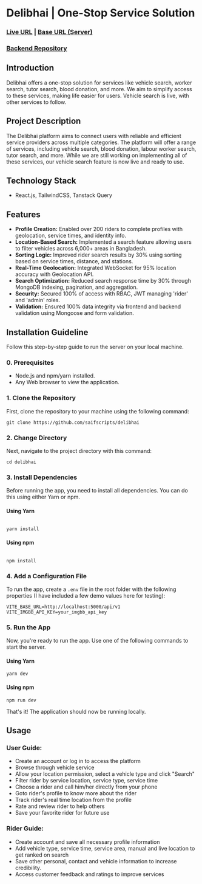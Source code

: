 # Delibhai | One-Stop Service Solution

### [Live URL](https://www.delibhai.com) | [Base URL (Server)](https://delibhai-server.vercel.app)

### [Backend Repository](https://github.com/saifscripts/delibhai-server)

## Introduction

Delibhai offers a one-stop solution for services like vehicle search, worker search, tutor search, blood donation, and more. We aim to simplify access to these services, making life easier for users. Vehicle search is live, with other services to follow.

## Project Description

The Delibhai platform aims to connect users with reliable and efficient service providers across multiple categories. The platform will offer a range of services, including vehicle search, blood donation, labour worker search, tutor search, and more. While we are still working on implementing all of these services, our vehicle search feature is now live and ready to use.

## Technology Stack

- React.js, TailwindCSS, Tanstack Query

## Features

- **Profile Creation:** Enabled over 200 riders to complete profiles with geolocation, service times, and identity info.
- **Location-Based Search:** Implemented a search feature allowing users to filter vehicles across 6,000+ areas in Bangladesh.
- **Sorting Logic:** Improved rider search results by 30% using sorting based on service times, distance, and stations.
- **Real-Time Geolocation:** Integrated WebSocket for 95% location accuracy with Geolocation API.
- **Search Optimization:** Reduced search response time by 30% through MongoDB indexing, pagination, and aggregation.
- **Security:** Secured 100% of access with RBAC, JWT managing 'rider' and 'admin' roles.
- **Validation:** Ensured 100% data integrity via frontend and backend validation using Mongoose and form validation.

## Installation Guideline

Follow this step-by-step guide to run the server on your local machine.

### 0. Prerequisites

- Node.js and npm/yarn installed.
- Any Web browser to view the application.

### 1. Clone the Repository

First, clone the repository to your machine using the following command:

```
git clone https://github.com/saifscripts/delibhai
```

### 2. Change Directory

Next, navigate to the project directory with this command:

```
cd delibhai
```

### 3. Install Dependencies

Before running the app, you need to install all dependencies. You can do this using either Yarn or npm.

#### Using Yarn

```

yarn install

```

#### Using npm

```

npm install

```

### 4. Add a Configuration File

To run the app, create a `.env` file in the root folder with the following properties (I have included a few demo values here for testing):

```
VITE_BASE_URL=http://localhost:5000/api/v1
VITE_IMGBB_API_KEY=your_imgbb_api_key
```

### 5. Run the App

Now, you're ready to run the app. Use one of the following commands to start the server.

#### Using Yarn

```
yarn dev
```

#### Using npm

```
npm run dev
```

That's it! The application should now be running locally.

## Usage

### User Guide:

- Create an account or log in to access the platform
- Browse through vehicle service
- Allow your location permission, select a vehicle type and click "Search"
- Filter rider by service location, service type, service time
- Choose a rider and call him/her directly from your phone
- Goto rider's profile to know more about the rider
- Track rider's real time location from the profile
- Rate and review rider to help others
- Save your favorite rider for future use

### Rider Guide:

- Create account and save all necessary profile information
- Add vehicle type, service time, service area, manual and live location to get ranked on search
- Save other personal, contact and vehicle information to increase credibility.
- Access customer feedback and ratings to improve services
